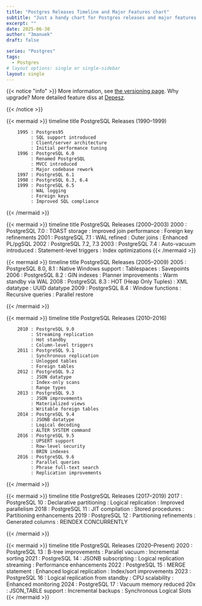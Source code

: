 ```yaml
---
title: "Postgres Releases Timeline and Major Features chart"
subtitle: "Just a handy chart for Postgres releases and major features."
excerpt: ""
date: 2025-06-30
author: "3manuek"
draft: false

series: "Postgres"
tags:
  - Postgres
# layout options: single or single-sidebar
layout: single
---
```


{{< notice "info" >}}
More information, see [the versioning page](https://www.postgresql.org/support/versioning/).
Why upgrade? More detailed feature diss at [Depesz](https://why-upgrade.depesz.com/).

{{< /notice >}}



{{< mermaid >}}
timeline
    title PostgreSQL Releases (1990–1999)

        1995 : Postgres95
             : SQL support introduced
             : Client/server architecture
             : Initial performance tuning
        1996 : PostgreSQL 6.0
             : Renamed PostgreSQL
             : MVCC introduced
             : Major codebase rework
        1997 : PostgreSQL 6.1
        1998 : PostgreSQL 6.3, 6.4
        1999 : PostgreSQL 6.5
             : WAL logging
             : Foreign keys
             : Improved SQL compliance
{{< /mermaid >}}

{{< mermaid >}}
timeline
    title PostgreSQL Releases (2000–2003)
        2000 : PostgreSQL 7.0
             : TOAST storage
             : Improved join performance
             : Foreign key refinements
        2001 : PostgreSQL 7.1
             : WAL refined
             : Outer joins
             : Enhanced PL/pgSQL
        2002 : PostgreSQL 7.2, 7.3
        2003 : PostgreSQL 7.4
             : Auto-vacuum introduced
             : Statement-level triggers
             : Index optimizations
{{< /mermaid >}}

{{< mermaid >}}
timeline
    title PostgreSQL Releases (2005–2009)
        2005 : PostgreSQL 8.0, 8.1
             : Native Windows support
             : Tablespaces
             : Savepoints
        2006 : PostgreSQL 8.2
             : GIN indexes
             : Planner improvements
             : Warm standby via WAL
        2008 : PostgreSQL 8.3
             : HOT (Heap Only Tuples)
             : XML datatype
             : UUID datatype
        2009 : PostgreSQL 8.4
             : Window functions
             : Recursive queries
             : Parallel restore


{{< /mermaid >}}


{{< mermaid >}}
timeline
    title PostgreSQL Releases (2010–2016)

        2010 : PostgreSQL 9.0
             : Streaming replication
             : Hot standby
             : Column-level triggers
        2011 : PostgreSQL 9.1
             : Synchronous replication
             : Unlogged tables
             : Foreign tables
        2012 : PostgreSQL 9.2
             : JSON datatype
             : Index-only scans
             : Range types
        2013 : PostgreSQL 9.3
             : JSON improvements
             : Materialized views
             : Writable foreign tables
        2014 : PostgreSQL 9.4
             : JSONB datatype
             : Logical decoding
             : ALTER SYSTEM command
        2016 : PostgreSQL 9.5
             : UPSERT support
             : Row-level security
             : BRIN indexes
        2016 : PostgreSQL 9.6
             : Parallel queries
             : Phrase full-text search
             : Replication improvements
{{< /mermaid >}}

{{< mermaid >}}
timeline
    title PostgreSQL Releases (2017–2019)
        2017 : PostgreSQL 10
             : Declarative partitioning
             : Logical replication
             : Improved parallelism
        2018 : PostgreSQL 11
             : JIT compilation
             : Stored procedures
             : Partitioning enhancements
        2019 : PostgreSQL 12
             : Partitioning refinements
             : Generated columns
             : REINDEX CONCURRENTLY

{{< /mermaid >}}

{{< mermaid >}}
timeline
    title PostgreSQL Releases (2020–Present)
        2020 : PostgreSQL 13
             : B-tree improvements
             : Parallel vacuum
             : Incremental sorting
        2021 : PostgreSQL 14
             : JSONB subscripting
             : Logical replication streaming
             : Performance enhancements
        2022 : PostgreSQL 15
             : MERGE statement
             : Enhanced logical replication
             : Index/sort improvements
        2023 : PostgreSQL 16
             : Logical replication from standby
             : CPU scalability
             : Enhanced monitoring
        2024 : PostgreSQL 17
             : Vacuum memory reduced 20x
             : JSON_TABLE support
             : Incremental backups
             : Synchronous Logical Slots
{{< /mermaid >}}